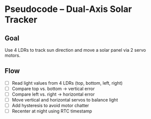 # Pseudocode – Dual-Axis Solar Tracker

## Goal
Use 4 LDRs to track sun direction and move a solar panel via 2 servo motors.

## Flow
- [ ] Read light values from 4 LDRs (top, bottom, left, right)
- [ ] Compare top vs. bottom → vertical error
- [ ] Compare left vs. right → horizontal error
- [ ] Move vertical and horizontal servos to balance light
- [ ] Add hysteresis to avoid motor chatter
- [ ] Recenter at night using RTC timestamp
